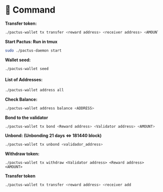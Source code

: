 # 🛟 Command

**Transfer token:**

```bash
./pactus-wallet tx transfer <reward address> <receiver address> <AMOUNT>
```

**Start Pactus: Run in tmux**

```bash
sudo ./pactus-daemon start
```

**Wallet seed:**

```bash
./pactus-wallet seed
```

#### List of Addresses: <a href="#list-of-addresses" id="list-of-addresses"></a>

```bash
./pactus-wallet address all
```

**Check Balance:**

```bash
./pactus-wallet address balance <ADDRESS>
```

**Bond to the validator**

```bash
./pactus-wallet tx bond <Reward address> <Validator address> <AMOUNT>
```

**Unbond: (Unbonding 21 days <=> 181440 block)**

```bash
./pactus-wallet tx unbond <validador_address>
```

**Withdraw token:**

```
./pactus-wallet tx withdraw <Validator address> <Reward address> <AMOUNT>
```

**Transfer token**

```bash
./pactus-wallet tx transfer <reward address> <receiver add
```
